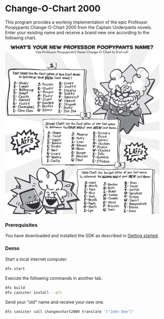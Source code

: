 # Change-O-Chart 2000

This program provides a working implementation of the epic Professor Poopypants Change-O-Chart 2000 from the Captain Underpants novels. Enter your existing name and receive a brand new one according to the following chart.

![ChangeOChart2000](assets/changeochart.jpg)

### Prerequisites

You have downloaded and installed the SDK as described in [Getting started](https://sdk.dfinity.org/developers-guide/getting-started.html).

### Demo

Start a local internet computer.

```bash
dfx start
```

Execute the following commands in another tab.

```bash
dfx build
dfx canister install --all
```

Send your "old" name and receive your new one.

```bash
dfx canister call changeochart2000 translate '("John Doe")'
```

